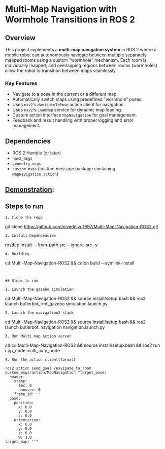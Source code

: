 # Multi-Map Navigation with Wormhole Transitions in ROS 2

## Overview

This project implements a **multi-map navigation system** in ROS 2 where a mobile robot can autonomously navigate between multiple separately mapped rooms using a custom "wormhole" mechanism. Each room is individually mapped, and overlapping regions between rooms (wormholes) allow the robot to transition between maps seamlessly.

### Key Features
- Navigate to a pose in the current or a different map.
- Automatically switch maps using predefined "wormhole" poses.
- Uses `nav2`'s `NavigateToPose` action client for navigation.
- Uses `nav2`'s `LoadMap` service for dynamic map loading.
- Custom action interface `MapNavigation` for goal management.
- Feedback and result handling with proper logging and error management.

## Dependencies

- ROS 2 Humble (or later)
- `nav2_msgs`
- `geometry_msgs`
- `custom_msgs` (custom message package containing `MapNavigation.action`)

## [Demonstration](https://drive.google.com/file/d/1Emu8EpixYeHzUSP-oKnuVpvai1Fv_Ksk/view?usp=sharing): 



## Steps to run


```
1. Clone the repo 
```
git clone https://github.com/nivednivu1997/Multi-Map-Navigation-ROS2.git
```
3. Install Dependencies
```
rosdep install --from-path src --ignore-src -y
```
4. Building
```
 cd Multi-Map-Navigation-ROS2 && colon build --symlink-install
```


## Steps to run 

1. Launch the gazebo simulation
```
cd Multi-Map-Navigation-ROS2 && source install/setup.bash && ros2 launch butlerbot_rmf_gazebo simulation.launch.py
```
2. Launch the navigation2 stack 
```
cd Multi-Map-Navigation-ROS2 && source install/setup.bash && ros2 launch butlerbot_navigation navigation.launch.py
```
3. Run Multi map Action server 
```
cd cd Multi-Map-Navigation-ROS2 && source install/setup.bash && ros2 run cpp_node multi_map_node
```
4. Run the action client(format)

ros2 action send_goal /navigate_to_room custom_msgs/action/MapNavigation "target_pose:
  header:
    stamp:
      sec: 0
      nanosec: 0
    frame_id: ''
  pose:
    position:
      x: 0.0
      y: 0.0
      z: 0.0
    orientation:
      x: 0.0
      y: 0.0
      z: 0.0
      w: 1.0
target_map: ''"




```





